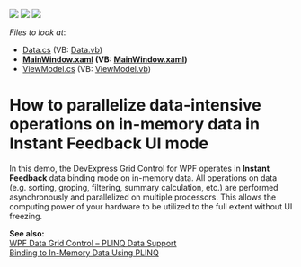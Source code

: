 <!-- default badges list -->
![](https://img.shields.io/endpoint?url=https://codecentral.devexpress.com/api/v1/VersionRange/128652045/21.1.5%2B)
[![](https://img.shields.io/badge/Open_in_DevExpress_Support_Center-FF7200?style=flat-square&logo=DevExpress&logoColor=white)](https://supportcenter.devexpress.com/ticket/details/E3382)
[![](https://img.shields.io/badge/📖_How_to_use_DevExpress_Examples-e9f6fc?style=flat-square)](https://docs.devexpress.com/GeneralInformation/403183)
<!-- default badges end -->
<!-- default file list -->
*Files to look at*:

* [Data.cs](./CS/Data.cs) (VB: [Data.vb](./VB/Data.vb))
* **[MainWindow.xaml](./CS/MainWindow.xaml) (VB: [MainWindow.xaml](./VB/MainWindow.xaml))**
* [ViewModel.cs](./CS/ViewModel.cs) (VB: [ViewModel.vb](./VB/ViewModel.vb))
<!-- default file list end -->
# How to parallelize data-intensive operations on in-memory data in Instant Feedback UI mode


<p>In this demo, the DevExpress Grid Control for WPF operates in <strong>Instant Feedback</strong> data binding mode on in-memory data. All operations on data (e.g. sorting, groping, filtering, summary calculation, etc.) are performed asynchronously and parallelized on multiple processors. This allows the computing power of your hardware to be utilized to the full extent without UI freezing.</p><p><strong>See also:</strong><br />
<a href="http://community.devexpress.com/blogs/theprogressbar/archive/2011/08/22/wpf-data-grid-control-plinq-data-support.aspx"><u>WPF Data Grid Control – PLINQ Data Support</u></a><br />
<a href="http://documentation.devexpress.com/#WPF/CustomDocument10472"><u>Binding to In-Memory Data Using PLINQ</u></a></p>

<br/>


